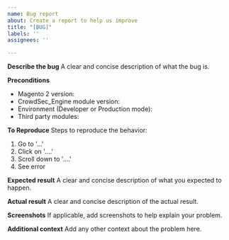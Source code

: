 ```yaml
---
name: Bug report
about: Create a report to help us improve
title: "[BUG]"
labels: ''
assignees: ''

---
```


**Describe the bug**
A clear and concise description of what the bug is.

**Preconditions**

- Magento 2 version:
- CrowdSec_Engine module version:
- Environment (Developer or Production mode):
- Third party modules:

**To Reproduce**
Steps to reproduce the behavior:
1. Go to '...'
2. Click on '....'
3. Scroll down to '....'
4. See error

**Expected result**
A clear and concise description of what you expected to happen.

**Actual result**
A clear and concise description of the actual result.

**Screenshots**
If applicable, add screenshots to help explain your problem.


**Additional context**
Add any other context about the problem here.
